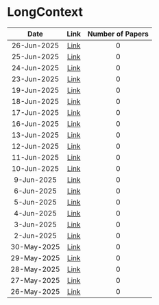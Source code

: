 # LongContext

| Date | Link | Number of Papers |
|:----:|:----:|:----------------:|
| 26-Jun-2025 | [Link](https://github.com/Deriq-Qian-Dong/Awesome-arXiv-Daily-Reporter/blob/main/26-Jun-2025/topic/LongContext_related_papers.md) | 0 |
| 25-Jun-2025 | [Link](https://github.com/Deriq-Qian-Dong/Awesome-arXiv-Daily-Reporter/blob/main/25-Jun-2025/topic/LongContext_related_papers.md) | 0 |
| 24-Jun-2025 | [Link](https://github.com/Deriq-Qian-Dong/Awesome-arXiv-Daily-Reporter/blob/main/24-Jun-2025/topic/LongContext_related_papers.md) | 0 |
| 23-Jun-2025 | [Link](https://github.com/Deriq-Qian-Dong/Awesome-arXiv-Daily-Reporter/blob/main/23-Jun-2025/topic/LongContext_related_papers.md) | 0 |
| 19-Jun-2025 | [Link](https://github.com/Deriq-Qian-Dong/Awesome-arXiv-Daily-Reporter/blob/main/19-Jun-2025/topic/LongContext_related_papers.md) | 0 |
| 18-Jun-2025 | [Link](https://github.com/Deriq-Qian-Dong/Awesome-arXiv-Daily-Reporter/blob/main/18-Jun-2025/topic/LongContext_related_papers.md) | 0 |
| 17-Jun-2025 | [Link](https://github.com/Deriq-Qian-Dong/Awesome-arXiv-Daily-Reporter/blob/main/17-Jun-2025/topic/LongContext_related_papers.md) | 0 |
| 16-Jun-2025 | [Link](https://github.com/Deriq-Qian-Dong/Awesome-arXiv-Daily-Reporter/blob/main/16-Jun-2025/topic/LongContext_related_papers.md) | 0 |
| 13-Jun-2025 | [Link](https://github.com/Deriq-Qian-Dong/Awesome-arXiv-Daily-Reporter/blob/main/13-Jun-2025/topic/LongContext_related_papers.md) | 0 |
| 12-Jun-2025 | [Link](https://github.com/Deriq-Qian-Dong/Awesome-arXiv-Daily-Reporter/blob/main/12-Jun-2025/topic/LongContext_related_papers.md) | 0 |
| 11-Jun-2025 | [Link](https://github.com/Deriq-Qian-Dong/Awesome-arXiv-Daily-Reporter/blob/main/11-Jun-2025/topic/LongContext_related_papers.md) | 0 |
| 10-Jun-2025 | [Link](https://github.com/Deriq-Qian-Dong/Awesome-arXiv-Daily-Reporter/blob/main/10-Jun-2025/topic/LongContext_related_papers.md) | 0 |
| 9-Jun-2025 | [Link](https://github.com/Deriq-Qian-Dong/Awesome-arXiv-Daily-Reporter/blob/main/9-Jun-2025/topic/LongContext_related_papers.md) | 0 |
| 6-Jun-2025 | [Link](https://github.com/Deriq-Qian-Dong/Awesome-arXiv-Daily-Reporter/blob/main/6-Jun-2025/topic/LongContext_related_papers.md) | 0 |
| 5-Jun-2025 | [Link](https://github.com/Deriq-Qian-Dong/Awesome-arXiv-Daily-Reporter/blob/main/5-Jun-2025/topic/LongContext_related_papers.md) | 0 |
| 4-Jun-2025 | [Link](https://github.com/Deriq-Qian-Dong/Awesome-arXiv-Daily-Reporter/blob/main/4-Jun-2025/topic/LongContext_related_papers.md) | 0 |
| 3-Jun-2025 | [Link](https://github.com/Deriq-Qian-Dong/Awesome-arXiv-Daily-Reporter/blob/main/3-Jun-2025/topic/LongContext_related_papers.md) | 0 |
| 2-Jun-2025 | [Link](https://github.com/Deriq-Qian-Dong/Awesome-arXiv-Daily-Reporter/blob/main/2-Jun-2025/topic/LongContext_related_papers.md) | 0 |
| 30-May-2025 | [Link](https://github.com/Deriq-Qian-Dong/Awesome-arXiv-Daily-Reporter/blob/main/30-May-2025/topic/LongContext_related_papers.md) | 0 |
| 29-May-2025 | [Link](https://github.com/Deriq-Qian-Dong/Awesome-arXiv-Daily-Reporter/blob/main/29-May-2025/topic/LongContext_related_papers.md) | 0 |
| 28-May-2025 | [Link](https://github.com/Deriq-Qian-Dong/Awesome-arXiv-Daily-Reporter/blob/main/28-May-2025/topic/LongContext_related_papers.md) | 0 |
| 27-May-2025 | [Link](https://github.com/Deriq-Qian-Dong/Awesome-arXiv-Daily-Reporter/blob/main/27-May-2025/topic/LongContext_related_papers.md) | 0 |
| 26-May-2025 | [Link](https://github.com/Deriq-Qian-Dong/Awesome-arXiv-Daily-Reporter/blob/main/26-May-2025/topic/LongContext_related_papers.md) | 0 |
